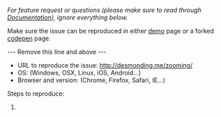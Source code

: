 *For feature request or questions (please make sure to read through [Documentation](http://desmonding.me/zooming/docs/index.html)), ignore everything below.*

Make sure the issue can be reproduced in either [demo](http://desmonding.me/zooming/) page or a forked [codepen](https://codepen.io/kingdido999/pen/rpYrKV) page.

--- Remove this line and above ---

- URL to reproduce the issue: http://desmonding.me/zooming/
- OS: (Windows, OSX, Linux, iOS, Android...)
- Browser and version: (Chrome, Firefox, Safari, IE...)

Steps to reproduce:

1.
